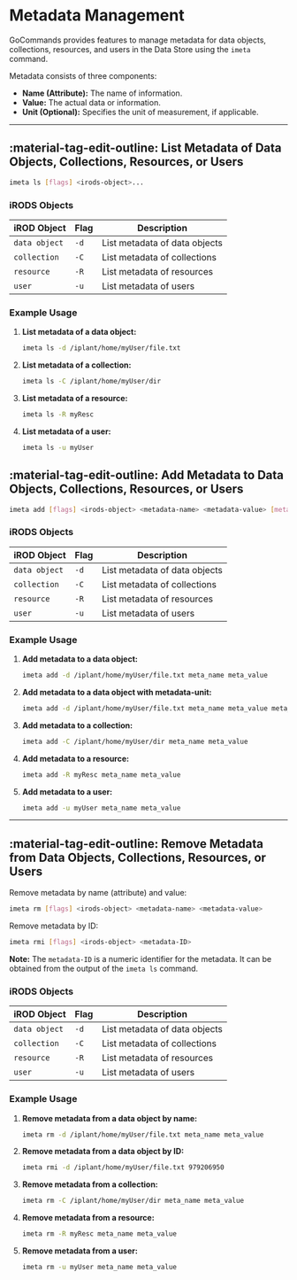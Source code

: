 # Metadata Management

GoCommands provides features to manage metadata for data objects, collections, resources, and users in the Data Store using the `imeta` command.

Metadata consists of three components:

- **Name (Attribute):** The name of information.
- **Value:** The actual data or information.
- **Unit (Optional):** Specifies the unit of measurement, if applicable.


---

## :material-tag-edit-outline: List Metadata of Data Objects, Collections, Resources, or Users

```sh
imeta ls [flags] <irods-object>...
```

### iRODS Objects 

| iROD Object | Flag | Description |
|-------------|-------------|--------|
| `data object` | `-d` | List metadata of data objects |
| `collection` | `-C` | List metadata of collections |
| `resource` | `-R` | List metadata of resources |
| `user` | `-u` | List metadata of users |

### Example Usage

1. **List metadata of a data object:**
    ```sh
    imeta ls -d /iplant/home/myUser/file.txt
    ```

2. **List metadata of a collection:**
    ```sh
    imeta ls -C /iplant/home/myUser/dir
    ```

3. **List metadata of a resource:**
    ```sh
    imeta ls -R myResc
    ```

4. **List metadata of a user:**
    ```sh
    imeta ls -u myUser
    ```

## :material-tag-edit-outline: Add Metadata to Data Objects, Collections, Resources, or Users

```sh
imeta add [flags] <irods-object> <metadata-name> <metadata-value> [metadata-unit]
```

### iRODS Objects 

| iROD Object | Flag | Description |
|-------------|-------------|--------|
| `data object` | `-d` | List metadata of data objects |
| `collection` | `-C` | List metadata of collections |
| `resource` | `-R` | List metadata of resources |
| `user` | `-u` | List metadata of users |

### Example Usage

1. **Add metadata to a data object:**
    ```sh
    imeta add -d /iplant/home/myUser/file.txt meta_name meta_value
    ```

1. **Add metadata to a data object with metadata-unit:**
    ```sh
    imeta add -d /iplant/home/myUser/file.txt meta_name meta_value meta_unit
    ```

3. **Add metadata to a collection:**
    ```sh
    imeta add -C /iplant/home/myUser/dir meta_name meta_value
    ```

4. **Add metadata to a resource:**
    ```sh
    imeta add -R myResc meta_name meta_value
    ```

5. **Add metadata to a user:**
    ```sh
    imeta add -u myUser meta_name meta_value
    ```

---

## :material-tag-edit-outline: Remove Metadata from Data Objects, Collections, Resources, or Users

Remove metadata by name (attribute) and value:

```sh
imeta rm [flags] <irods-object> <metadata-name> <metadata-value>
```

Remove metadata by ID:

```sh
imeta rmi [flags] <irods-object> <metadata-ID>
```

**Note:** The `metadata-ID` is a numeric identifier for the metadata. It can be obtained from the output of the `imeta ls` command.

### iRODS Objects 

| iROD Object | Flag | Description |
|-------------|-------------|--------|
| `data object` | `-d` | List metadata of data objects |
| `collection` | `-C` | List metadata of collections |
| `resource` | `-R` | List metadata of resources |
| `user` | `-u` | List metadata of users |

### Example Usage

1. **Remove metadata from a data object by name:**
    ```sh
    imeta rm -d /iplant/home/myUser/file.txt meta_name meta_value
    ```

2. **Remove metadata from a data object by ID:**
    ```sh
    imeta rmi -d /iplant/home/myUser/file.txt 979206950
    ```

3. **Remove metadata from a collection:**
    ```sh
    imeta rm -C /iplant/home/myUser/dir meta_name meta_value
    ```

4. **Remove metadata from a resource:**
    ```sh
    imeta rm -R myResc meta_name meta_value
    ```

5. **Remove metadata from a user:**
    ```sh
    imeta rm -u myUser meta_name meta_value
    ```
